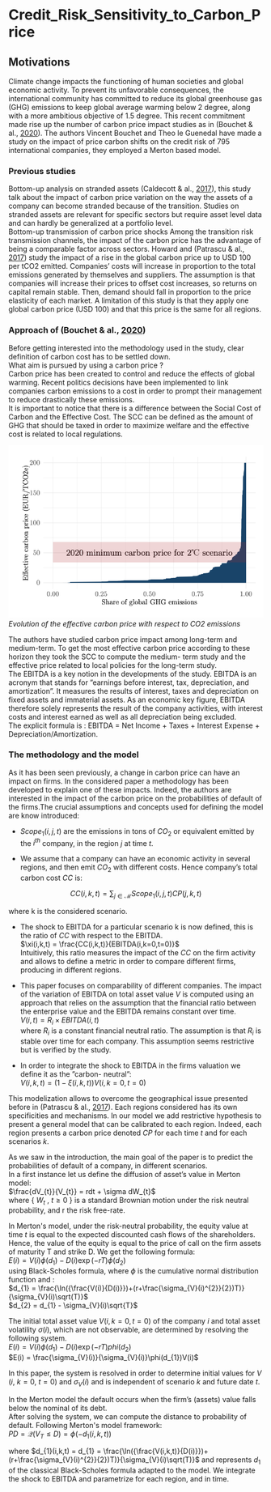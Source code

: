 # Credit_Risk_Sensitivity_to_Carbon_Price

## Motivations

Climate change impacts the functioning of human societies and global economic activity. To prevent its
unfavorable consequences, the international community has committed to reduce its global greenhouse
gas (GHG) emissions to keep global average warming below 2 degree, along with a more ambitious
objective of 1.5 degree. This recent commitment made rise up the number of carbon price impact
studies as in (Bouchet & al., [2020](https://papers.ssrn.com/sol3/papers.cfm?abstract_id=3574486)). The authors Vincent Bouchet and Theo le Guenedal have
made a study on the impact of price carbon shifts on the credit risk of 795 international companies,
they employed a Merton based model.  

### Previous studies

Bottom-up analysis on stranded assets (Caldecott & al., [2017](https://papers.ssrn.com/sol3/papers.cfm?abstract_id=2724550)), this study talk about the impact
of carbon price variation on the way the assets of a company can become stranded because of the
transition. Studies on stranded assets are relevant for specific sectors but require asset level data and
can hardly be generalized at a portfolio level.  
Bottom-up transmission of carbon price shocks Among the transition risk transmission channels, the
impact of the carbon price has the advantage of being a comparable factor across sectors. Howard and
(Patrascu & al., [2017](https://www.cazenovecapital.com/sysglobalassets/digital/insights/2018/sustainability/2017-09-climate-change---redefining-the-risks-carbon-var.pdf)) study the impact of a rise in the global carbon price up to USD 100 per tCO2
emitted. Companies’ costs will increase in proportion to the total emissions generated by themselves
and suppliers. The assumption is that companies will increase their prices to offset cost increases, so
returns on capital remain stable. Then, demand should fall in proportion to the price elasticity of each
market. A limitation of this study is that they apply one global carbon price (USD 100) and that this
price is the same for all regions.

### Approach of (Bouchet & al., [2020](https://papers.ssrn.com/sol3/papers.cfm?abstract_id=3574486))

Before getting interested into the methodology used in the study, clear definition of carbon cost has
to be settled down.  
What aim is pursued by using a carbon price ?  
Carbon price has been created to control and reduce the effects of global warming. Recent politics
decisions have been implemented to link companies carbon emissions to a cost in order to prompt their
management to reduce drastically these emissions.  
It is important to notice that there is a difference between the Social Cost of Carbon and the Effective
Cost. The SCC can be defined as the amount of GHG that should be taxed in order to maximize
welfare and the effective cost is related to local regulations.

![Fig1](carbon_price.png)
*Evolution of the effective carbon price with respect to CO2 emissions*

The authors have studied carbon price impact among long-term and medium-term. To get the
most effective carbon price according to these horizon they took the SCC to compute the medium-
term study and the effective price related to local policies for the long-term study.  
The EBITDA is a key notion in the developments of the study. EBITDA is an acronym that stands
for ”earnings before interest, tax, depreciation, and amortization”. It measures the results of interest,
taxes and depreciation on fixed assets and immaterial assets. As an economic key figure, EBITDA
therefore solely represents the result of the company activities, with interest costs and interest earned
as well as all depreciation being excluded.  
The explicit formula is : EBITDA = Net Income + Taxes + Interest Expense + Depreciation/Amortization.

### The methodology and the model

As it has been seen previously, a change in carbon price can have an impact on firms. In the considered
paper a methodology has been developed to explain one of these impacts. Indeed, the authors are
interested in the impact of the carbon price on the probabilities of default of the firms.The crucial
assumptions and concepts used for defining the model are know introduced:

- $Scope_{1}(i,j,t)$ are the emissions in tons of $CO_{2}$ or equivalent emitted by the $i^{th}$ company, in the
region $j$ at time $t$.  
  
- We assume that a company can have an economic activity in several regions, and then emit $CO_{2}$
with different costs. Hence company’s total carbon cost $CC$ is:  
  
$$  
CC(i,k,t) = \sum_{j \in \mathcal{M}}Scope_{1}(i,j,t)CP(j,k,t)
$$  
  
where k is the considered scenario.  
  
- The shock to EBITDA for a particular scenario k is now defined, this is the ratio of $CC$ with
respect to the EBITDA.  
$\xi(i,k,t) = \frac{CC(i,k,t)}{EBITDA(i,k=0,t=0)}$  
Intuitively, this ratio measures the impact of the $CC$ on the firm activity and allows to define a
metric in order to compare different firms, producing in different regions.  
  
- This paper focuses on comparability of different companies. The impact of the variation of
EBITDA on total asset value $V$ is computed using an approach that relies on the assumption
that the financial ratio between the enterprise value and the EBITDA remains constant over
time.  
$V (i, t) = R_{i} × EBITDA(i, t)$  
where $R_{i}$ is a constant financial neutral ratio. The assumption is that $R_{i}$ is stable over time for
each company. This assumption seems restrictive but is verified by the study.  
  
- In order to integrate the shock to EBITDA in the firms valuation we define it as the ”carbon-
neutral”:  
$V(i,k,t) =  (1-\xi(i,k,t))V(i,k=0,t=0)$  
  
This modelization allows to overcome the geographical issue presented before in (Patrascu & al., [2017](https://www.cazenovecapital.com/sysglobalassets/digital/insights/2018/sustainability/2017-09-climate-change---redefining-the-risks-carbon-var.pdf)). Each regions considered has its own specificities and mechanisms. In our model we add restrictive hypothesis to present a general model that can be calibrated to each region. Indeed, each region presents a carbon price denoted _CP_ for each time $t$ and for each scenarios $k$.
  
As we saw in the introduction, the main goal of the paper is to predict the probabilities of default
of a company, in different scenarios.  
In a first instance let us define the diffusion of asset’s value in Merton model:  
$\frac{dV_{t}}{V_{t}} = rdt + \sigma dW_{t}$  
where \{ $W_{t}$ , $t \geq 0$ \} is a standard Brownian motion under the risk neutral probability, and r the risk free-rate.  
  
In Merton's model, under the risk-neutral probability, the equity value at time $t$ is equal to the expected discounted cash flows of the shareholders. Hence, the value of the equity is equal to the price of call on the firm assets of maturity T and strike D. We get the following formula:  
$E(i) = V(i)\phi(d_{1})-D(i)\exp(-rT)\phi(d_{2})$  
using Black-Scholes formula, where $\phi$ is the cumulative normal distribution function and :  
$d_{1} = \frac{\ln({\frac{V(i)}{D(i)}})+(r+\frac{\sigma_{V}(i)^{2}}{2})T)}{\sigma_{V}(i)\sqrt(T)}$  
$d_{2} = d_{1} - \sigma_{V}(i)\sqrt{T}$  
  
The initial total asset value $V (i, k = 0, t = 0)$ of the company $i$ and total asset volatility $\sigma(i)$, which are not observable, are determined by resolving the following system.  
$E(i) = V(i)\phi(d_{1})-D(i)\exp(-rT)phi(d_{2})$  
$E(i) = \frac{\sigma_{V}(i)}{\sigma_{V}(i)}\phi(d_{1})V(i)$

In this paper, the system is resolved in order to determine initial values for $V$ ($i$, $k = 0$, $t = 0$) and $\sigma_{V}(i)$ and is independent of scenario $k$ and future date $t$.

In the Merton model the default occurs when the firm’s (assets) value falls below the nominal of its debt.  
After solving the system, we can compute the distance to probability of default. Following Merton's model framework:  
$PD = \mathcal{Q}(V_{T} \le D) = \phi(-d_{1}(i,k,t))$  
  
where $d_{1}(i,k,t) = d_{1} = \frac{\ln({\frac{V(i,k,t)}{D(i)}})+(r+\frac{\sigma_{V}(i)^{2}}{2})T)}{\sigma_{V}(i)\sqrt(T)}$ and represents $d_{1}$ of the classical Black-Scholes formula adapted to the model. We integrate the shock to EBITDA and parametrize for each region, and in time.  